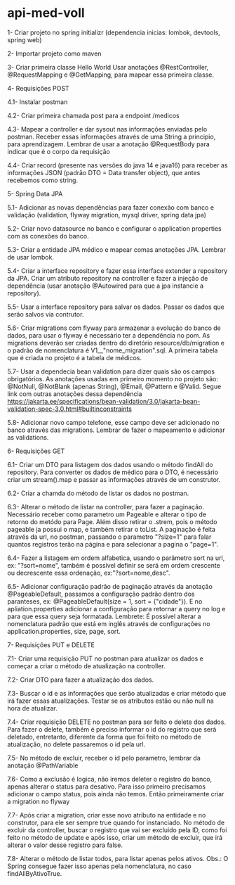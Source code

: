 # api-med-voll
1- Criar projeto no spring initializr (dependencia inicias: lombok, devtools, spring web)

2- Importar projeto como maven

3- Criar primeira classe Hello World Usar anotações @RestController, @RequestMapping e @GetMapping, para mapear essa primeira classe.

4- Requisições POST

4.1- Instalar postman

4.2- Criar primeira chamada post para a endpoint /medicos

4.3- Mapear a controller e dar sysout nas informações enviadas pelo postman. Receber essas informações através de uma String a principio, para aprendizagem. Lembrar de usar a anotação @RequestBody para indicar que é o corpo da requisição

4.4- Criar record (presente nas versões do java 14 e java16) para receber as informações JSON (padrão DTO = Data transfer object), que antes recebemos como string.

5- Spring Data JPA

5.1- Adicionar as novas dependências para fazer conexão com banco e validação (validation, flyway migration, mysql driver, spring data jpa)

5.2- Criar novo datasource no banco e configurar o application properties com as conexões do banco.

5.3- Criar a entidade JPA médico e mapear comas anotações JPA. Lembrar de usar lombok.

5.4- Criar a interface repository e fazer essa interface extender a repository da JPA. Criar um atributo repository na controller e fazer a injeção de dependência (usar anotação @Autowired para que a jpa instancie a repository).

5.5- Usar a interface repository para salvar os dados. Passar os dados que serão salvos via contrutor.

5.6- Criar migrations com flyway para armazenar a evolução do banco de dados, para usar o flyway é necessário ter a dependência no pom. As migrations deverão ser criadas dentro do diretório resource/db/migration e o padrão de nomenclatura é V1__"nome_migration".sql. A primeira tabela que é criada no projeto é a tabela de médicos.

5.7- Usar a dependecia bean validation para dizer quais são os campos obrigatórios. As anotações usadas em primeiro momento no projeto são: @NotNull, @NotBlank (apenas String), @Email, @Pattern e @Valid. Segue link com outras anotações dessa dependência https://jakarta.ee/specifications/bean-validation/3.0/jakarta-bean-validation-spec-3.0.html#builtinconstraints

5.8- Adicionar novo campo telefone, esse campo deve ser adicionado no banco através das migrations. Lembrar de fazer o mapeamento e adicionar as validations.

6- Requisições GET

6.1- Criar um DTO para listagem dos dados usando o método findAll do repository. Para converter os dados de médico para o DTO, é necessário criar um stream().map e passar as informações através de um construtor.

6.2- Criar a chamda do método de listar os dados no postman.

6.3- Alterar o método de listar na controller, para fazer a paginação. Necessário receber como parametro um Pageable e alterar o tipo de retorno do metódo para Page. Além disso retirar o .strem, pois o método pageable ja possui o map, e também retirar o toList. A paginação é feita através da url, no postman, passando o parametro "?size=1" para falar quantos registros terão na página e para selecionar a pagina o "page=1".

6.4- Fazer a listagem em ordem alfabetica, usando o parâmetro sort na url, ex: "?sort=nome", também é possível definir se será em ordem crescente ou decrescente essa ordenação, ex:"?sort=nome,desc".

6.5- Adicionar configuração padrão de paginação através da anotação @PageableDefault, passamos a configuração padrão dentro dos paranteses, ex: @PageableDefault(size = 1, sort = {"cidade"}). E no apliation.properties adicionar a configuração para retornar a query no log e para que essa query seja formatada. Lembrete: É possível alterar a nomenclatura padrão que está em inglês através de configurações no application.properties, size, page, sort.

7- Requisições PUT e DELETE

7.1- Criar uma requisição PUT no postman para atualizar os dados e começar a criar o método de atualização na controller.

7.2- Criar DTO para fazer a atualização dos dados.

7.3- Buscar o id e as informações que serão atualizadas e criar método que irá fazer essas atualizações. Testar se os atributos estão ou não null na hora de atualizar.

7.4- Criar requisição DELETE no postman para ser feito o delete dos dados. Para fazer o delete, também é preciso informar o id do registro que será deletado, entretanto, diferente da forma que foi feito no método de atualização, no delete passaremos o id pela url.

7.5- No método de excluir, receber o id pelo parametro, lembrar da anotação @PathVariable

7.6- Como a exclusão é logica, não iremos deleter o registro do banco, apenas alterar o status para desativo. Para isso primeiro precisamos adicionar o campo status, pois ainda não temos. Então primeiramente criar a migration no flyway

7.7- Após criar a migration, criar esse novo atributo na entidade e no construtor, para ele ser sempre true quando for instanciado. No método de excluir da controller, buscar o registro que vai ser excluido pela ID, como foi feito no método de update e após isso, criar um método de excluir, que irá alterar o valor desse registro para false.

7.8- Alterar o método de listar todos, para listar apenas pelos ativos. Obs.: O Spring consegue fazer isso apenas pela nomenclatura, no caso findAllByAtivoTrue.
